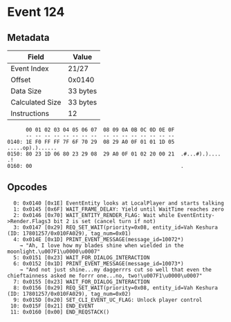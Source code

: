 # Event 124

## Metadata

| Field           | Value    |
|-----------------|----------|
| Event Index     | 21/27    |
| Offset          | 0x0140   |
| Data Size       | 33 bytes |
| Calculated Size | 33 bytes |
| Instructions    | 12       |

```
      00 01 02 03 04 05 06 07  08 09 0A 0B 0C 0D 0E 0F
      -- -- -- -- -- -- -- --  -- -- -- -- -- -- -- --
0140: 1E F0 FF FF 7F 6F 70 29  08 29 A0 0F 01 01 1D 05  .....op).)......
0150: 80 23 1D 06 80 23 29 08  29 A0 0F 01 02 20 00 21  .#...#).).... .!
0160: 00                                                .               
```

## Opcodes

```
  0: 0x0140 [0x1E] EventEntity looks at LocalPlayer and starts talking
  1: 0x0145 [0x6F] WAIT_FRAME_DELAY: Yield until WaitTime reaches zero
  2: 0x0146 [0x70] WAIT_ENTITY_RENDER_FLAG: Wait while EventEntity->Render.Flags3 bit 2 is set (cancel turn if not)
  3: 0x0147 [0x29] REQ_SET_WAIT(priority=0x08, entity_id=Vah Keshura (ID: 17801257/0x010FA029), tag_num=0x01)
  4: 0x014E [0x1D] PRINT_EVENT_MESSAGE(message_id=10072*)
    → "Ah, I love how my blades shine when wielded in the moonlight.\u007F1\u0000\u0007"
  5: 0x0151 [0x23] WAIT_FOR_DIALOG_INTERACTION
  6: 0x0152 [0x1D] PRINT_EVENT_MESSAGE(message_id=10073*)
    → "And not just shine...my daggerrrs cut so well that even the chieftainness asked me forrr one...no, two!\u007F1\u0000\u0007"
  7: 0x0155 [0x23] WAIT_FOR_DIALOG_INTERACTION
  8: 0x0156 [0x29] REQ_SET_WAIT(priority=0x08, entity_id=Vah Keshura (ID: 17801257/0x010FA029), tag_num=0x02)
  9: 0x015D [0x20] SET_CLI_EVENT_UC_FLAG: Unlock player control
 10: 0x015F [0x21] END_EVENT
 11: 0x0160 [0x00] END_REQSTACK()
```

